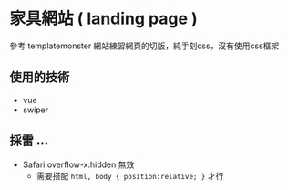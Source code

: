 # 家具網站 ( landing page )
參考 templatemonster 網站練習網頁的切版，純手刻css，沒有使用css框架
## 使用的技術
* vue
* swiper
## 採雷 ...
* Safari overflow-x:hidden 無效
  * 需要搭配 `html, body { position:relative; }` 才行
